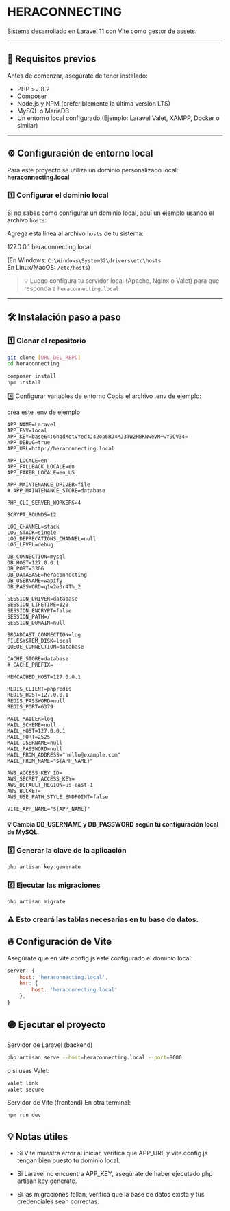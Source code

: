 # HERACONNECTING

Sistema desarrollado en Laravel 11 con Vite como gestor de assets.

---

## 📍 Requisitos previos

Antes de comenzar, asegúrate de tener instalado:

- PHP >= 8.2
- Composer
- Node.js y NPM (preferiblemente la última versión LTS)
- MySQL o MariaDB
- Un entorno local configurado (Ejemplo: Laravel Valet, XAMPP, Docker o similar)

---

## ⚙️ Configuración de entorno local

Para este proyecto se utiliza un dominio personalizado local:  
**heraconnecting.local**

### 1️⃣ Configurar el dominio local

Si no sabes cómo configurar un dominio local, aquí un ejemplo usando el archivo `hosts`:

Agrega esta línea al archivo `hosts` de tu sistema:

127.0.0.1 heraconnecting.local


(En Windows: `C:\Windows\System32\drivers\etc\hosts`  
En Linux/MacOS: `/etc/hosts`)

> 💡 Luego configura tu servidor local (Apache, Nginx o Valet) para que responda a `heraconnecting.local`

---

## 🛠 Instalación paso a paso

### 1️⃣ Clonar el repositorio

```bash
git clone [URL_DEL_REPO]
cd heraconnecting

composer install
npm install
```

4️⃣ Configurar variables de entorno
Copia el archivo .env de ejemplo:

crea este .env de ejemplo
```
APP_NAME=Laravel
APP_ENV=local
APP_KEY=base64:6hqdXotVYed4J42op6RJ4MJ3TW2HBKNweVM+wY9OV34=
APP_DEBUG=true
APP_URL=http://heraconnecting.local

APP_LOCALE=en
APP_FALLBACK_LOCALE=en
APP_FAKER_LOCALE=en_US

APP_MAINTENANCE_DRIVER=file
# APP_MAINTENANCE_STORE=database

PHP_CLI_SERVER_WORKERS=4

BCRYPT_ROUNDS=12

LOG_CHANNEL=stack
LOG_STACK=single
LOG_DEPRECATIONS_CHANNEL=null
LOG_LEVEL=debug

DB_CONNECTION=mysql
DB_HOST=127.0.0.1
DB_PORT=3306
DB_DATABASE=heraconnecting
DB_USERNAME=wapify
DB_PASSWORD=q1w2e3r4T%_2

SESSION_DRIVER=database
SESSION_LIFETIME=120
SESSION_ENCRYPT=false
SESSION_PATH=/
SESSION_DOMAIN=null

BROADCAST_CONNECTION=log
FILESYSTEM_DISK=local
QUEUE_CONNECTION=database

CACHE_STORE=database
# CACHE_PREFIX=

MEMCACHED_HOST=127.0.0.1

REDIS_CLIENT=phpredis
REDIS_HOST=127.0.0.1
REDIS_PASSWORD=null
REDIS_PORT=6379

MAIL_MAILER=log
MAIL_SCHEME=null
MAIL_HOST=127.0.0.1
MAIL_PORT=2525
MAIL_USERNAME=null
MAIL_PASSWORD=null
MAIL_FROM_ADDRESS="hello@example.com"
MAIL_FROM_NAME="${APP_NAME}"

AWS_ACCESS_KEY_ID=
AWS_SECRET_ACCESS_KEY=
AWS_DEFAULT_REGION=us-east-1
AWS_BUCKET=
AWS_USE_PATH_STYLE_ENDPOINT=false

VITE_APP_NAME="${APP_NAME}"

```

#### 💡 Cambia DB_USERNAME y DB_PASSWORD según tu configuración local de MySQL.

### 5️⃣ Generar la clave de la aplicación

```bash
php artisan key:generate
```

### 6️⃣ Ejecutar las migraciones
    
```bash
php artisan migrate
```

### ⚠️ Esto creará las tablas necesarias en tu base de datos.


###
###
## 🔥 Configuración de Vite
Asegúrate que en vite.config.js esté configurado el dominio local:

```js
server: {
    host: 'heraconnecting.local',
    hmr: {
        host: 'heraconnecting.local'
    },
}
```

## 🟣 Ejecutar el proyecto
Servidor de Laravel (backend)

```bash
php artisan serve --host=heraconnecting.local --port=8000
```

o si usas Valet:

```bash
valet link
valet secure
```


Servidor de Vite (frontend)
En otra terminal:

```bash
npm run dev
```


## 💡 Notas útiles
- Si Vite muestra error al iniciar, verifica que APP_URL y vite.config.js tengan bien puesto tu dominio local.

- Si Laravel no encuentra APP_KEY, asegúrate de haber ejecutado php artisan key:generate.

- Si las migraciones fallan, verifica que la base de datos exista y tus credenciales sean correctas.
